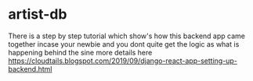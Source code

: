 # artist-db

There is a step by step tutorial which show's how this backend app came together
incase your newbie and you dont quite get the logic as what is happening behind the sine
more details here https://cloudtails.blogspot.com/2019/09/django-react-app-setting-up-backend.html
